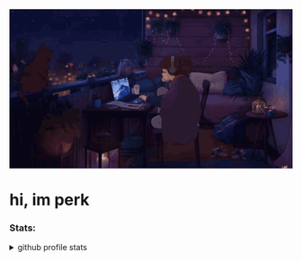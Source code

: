 <img align="center" src="https://github.com/knownsrc/knownsrc/blob/main/imgs/lofi.gif">

# hi, im perk

### Stats:

<details>
<summary>github profile stats</summary>
<br>
contribution snake: <picture>
  <source media="(prefers-color-scheme: dark)" srcset="github-snake-dark.svg" />
  <source media="(prefers-color-scheme: light)" srcset="github-snake.svg" />
  <img alt="github-snake" src="github-snake.svg" />
</picture>
</details>
